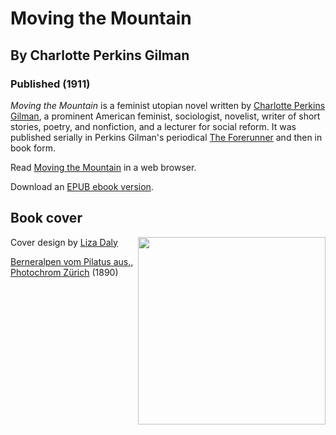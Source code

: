 # Moving the Mountain
## By Charlotte Perkins Gilman
### Published (1911)

  *Moving the Mountain* is a feminist utopian novel written by [Charlotte
  Perkins Gilman](https://en.wikipedia.org/wiki/Charlotte_Perkins_Gilman),
  a prominent American feminist, sociologist, novelist, writer of short
  stories, poetry, and nonfiction, and a lecturer for social reform. It
  was published serially in Perkins Gilman's periodical [The
  Forerunner](http://www.charlotteperkinsgilman.com/2008/05/forerunner-11-forerunner-advertisement.html)
  and then in book form.

Read [Moving the Mountain](https://lizadaly.github.io/utopia-novels/books/moving-the-mountain/moving-the-mountain.html) in a web browser.

Download an [EPUB ebook version](https://lizadaly.github.io/utopia-novels/books/moving-the-mountain/moving-the-mountain.epub).

## Book cover
<img src="https://lizadaly.github.io/utopia-novels/books/moving-the-mountain/cover.png" height="300" align="right">

Cover design by [Liza Daly](https://lizadaly.com)

[Berneralpen vom Pilatus aus., Photochrom
Zürich](https://www.rijksmuseum.nl/en/my/collections/141--mattie-boom/colormania/objecten#/RP-F-F01156-DJ,13)
(1890)
